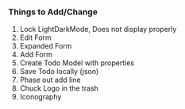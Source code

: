 ### Things to Add/Change

1. Lock LightDarkMode, Does not display properly
2. Edit Form
3. Expanded Form
4. Add Form
5. Create Todo Model with properties
6. Save Todo locally (json)
7. Phase out add line
8. Chuck Logo in the trash
9. Iconography

